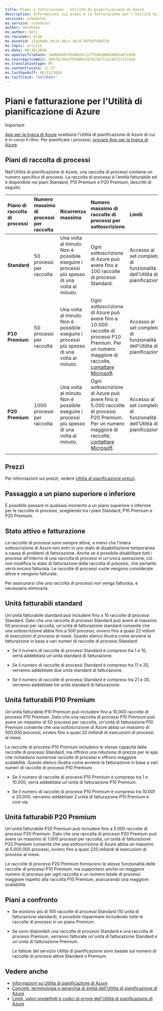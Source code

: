 ```yaml
---
title: Piani e fatturazione - Utilità di pianificazione di Azure
description: Informazioni sui piani e la fatturazione per l'Utilità di pianificazione di Azure
services: scheduler
ms.service: scheduler
author: derek1ee
ms.author: deli
ms.reviewer: klam
ms.assetid: 13a2be8c-dc14-46cc-ab7d-5075bfd4d724
ms.topic: article
ms.date: 08/18/2016
ms.openlocfilehash: 3a8664497d3d082ec1c7f584188854991e872d50
ms.sourcegitcommit: d4dfbc34a1f03488e1b7bc5e711a11b72c717ada
ms.translationtype: MT
ms.contentlocale: it-IT
ms.lasthandoff: 06/13/2019
ms.locfileid: "64720441"
---
```

# <a name="plans-and-billing-for-azure-scheduler"></a>Piani e fatturazione per l'Utilità di pianificazione di Azure

> [!IMPORTANT]
> [App per la logica di Azure](../logic-apps/logic-apps-overview.md) sostituirà l'Utilità di pianificazione di Azure di cui è in corso il ritiro. Per pianificare i processi, [provare App per la logica di Azure](../scheduler/migrate-from-scheduler-to-logic-apps.md). 

## <a name="job-collection-plans"></a>Piani di raccolta di processi

Nell'Utilità di pianificazione di Azure, una raccolta di processi contiene un numero specifico di processi. La raccolta di processi è l'entità fatturabile ed è disponibile nei piani Standard, P10 Premium e P20 Premium, descritti di seguito: 

| Piano di raccolta di processi | Numero massimo di processi per raccolta | Ricorrenza massima | Numero massimo di raccolte di processi per sottoscrizione | Limiti | 
|:--- |:--- |:--- |:--- |:--- |
| **Standard** | 50 processi per raccolta | Una volta al minuto. Non è possibile eseguire i processi più spesso di una volta al minuto. | Ogni sottoscrizione di Azure può avere fino a 100 raccolte di processi Standard. | Accesso al set completo di funzionalità dell'Utilità di pianificazione | 
| **P10 Premium** | 50 processi per raccolta | Una volta al minuto. Non è possibile eseguire i processi più spesso di una volta al minuto. | Ogni sottoscrizione di Azure può avere fino a 10.000 raccolte di processi P10 Premium. Per un numero maggiore di raccolte, <a href="mailto:wapteams@microsoft.com">contattare Microsoft</a>. | Accesso al set completo di funzionalità dell'Utilità di pianificazione |
| **P20 Premium** | 1000 processi per raccolta | Una volta al minuto. Non è possibile eseguire i processi più spesso di una volta al minuto. | Ogni sottoscrizione di Azure può avere fino a 5.000 raccolte di processi P20 Premium. Per un numero maggiore di raccolte, <a href="mailto:wapteams@microsoft.com">contattare Microsoft</a>. | Accesso al set completo di funzionalità dell'Utilità di pianificazione |
|||||| 

## <a name="pricing"></a>Prezzi

Per informazioni sui prezzi, vedere [Utilità di pianificazione prezzi](https://azure.microsoft.com/pricing/details/scheduler/).

## <a name="upgrade-or-downgrade-plans"></a>Passaggio a un piano superiore o inferiore

È possibile passare in qualsiasi momento a un piano superiore o inferiore per le raccolte di processi, scegliendo tra i piani Standard, P10 Premium e P20 Premium.

## <a name="active-status-and-billing"></a>Stato attivo e fatturazione

Le raccolte di processi sono sempre attive, a meno che l'intera sottoscrizione di Azure non entri in uno stato di disabilitazione temporanea a causa di problemi di fatturazione. Anche se è possibile disabilitare tutti i processi all'interno di una raccolta di processi in un'unica operazione, ciò non modifica lo stato di fatturazione della raccolta di processi, che pertanto verrà *ancora* fatturata. Le raccolte di processi vuote vengono considerate attive e vengono fatturate.

Per assicurarsi che una raccolta di processi non venga fatturata, è necessario eliminarla.

## <a name="standard-billable-units"></a>Unità fatturabili standard

Un'unità fatturabile standard può includere fino a 10 raccolte di processi Standard. Dato che una raccolta di processi Standard può avere al massimo 50 processi per raccolta, un'unità di fatturazione standard consente che una sottoscrizione abbia fino a 500 processi, ovvero fino a quasi 22 *milioni* di esecuzioni di processi al mese. Questo elenco illustra come avviene la fatturazione in base a vari numeri di raccolte di processi Standard:

* Se il numero di raccolte di processi Standard è compreso tra 1 e 10, verrà addebitata un'unità standard di fatturazione. 

* Se il numero di raccolte di processi Standard è compreso tra 11 e 20, verranno addebitate due unità standard di fatturazione. 

* Se il numero di raccolte di processi Standard è compreso tra 21 e 30, verranno addebitate tre unità standard di fatturazione.

## <a name="p10-premium-billable-units"></a>Unità fatturabili P10 Premium

Un'unità fatturabile P10 Premium può includere fino a 10.000 raccolte di processi P10 Premium. Dato che una raccolta di processi P10 Premium può avere un massimo di 50 processi per raccolta, un'unità di fatturazione P10 Premium consente che una sottoscrizione di Azure abbia un massimo di 500.000 processi, ovvero fino a quasi 22 *miliardi* di esecuzioni di processi al mese. 

Le raccolte di processi P10 Premium includono le stesse capacità delle raccolte di processi Standard, ma offrono una riduzione di prezzo per le app che richiedono numerose raccolte di processi e offrono maggiore scalabilità. Questo elenco illustra come avviene la fatturazione in base a vari numeri di raccolte di processi P10 Premium:

* Se il numero di raccolte di processi P10 Premium è compreso tra 1 e 10.000, verrà addebitata un'unità di fatturazione P10 Premium. 

* Se il numero di raccolte di processi P10 Premium è compreso tra 10.001 e 20.000, verranno addebitate 2 unità di fatturazione P10 Premium e così via.

## <a name="p20-premium-billable-units"></a>Unità fatturabili P20 Premium

Un'unità fatturabile P20 Premium può includere fino a 5.000 raccolte di processi P20 Premium. Dato che una raccolta di processi P20 Premium può avere un massimo di 1.000 processi per raccolta, un'unità di fatturazione P20 Premium consente che una sottoscrizione di Azure abbia un massimo di 5.000.000 processi, ovvero fino a quasi 220 *miliardi* di esecuzioni di processi al mese.

Le raccolte di processi P20 Premium forniscono le stesse funzionalità delle raccolte di processi P10 Premium, ma supportano anche un maggiore numero di processi per ogni raccolta e un numero totale di processi maggiore rispetto alla raccolta P10 Premium, assicurando una maggiore scalabilità.

## <a name="plan-comparison"></a>Piani a confronto

* Se esistono più di 100 raccolte di processi Standard (10 unità di fatturazione standard), è possibile risparmiare includendo tutte le raccolte di processi in un piano Premium.

* Se sono disponibili una raccolta di processi Standard e una raccolta di processi Premium, verranno fatturate un'unità di fatturazione Standard *e* un'unità di fatturazione Premium.

  Le fatture del servizio Utilità di pianificazione sono basate sul numero di raccolte di processi attive Standard o Premium.

## <a name="see-also"></a>Vedere anche

* [Informazioni su Utilità di pianificazione di Azure](scheduler-intro.md)
* [Concetti, terminologia e gerarchia di entità dell'Utilità di pianificazione di Azure](scheduler-concepts-terms.md)
* [Limiti, valori predefiniti e codici di errore dell'Utilità di pianificazione di Azure](scheduler-limits-defaults-errors.md)